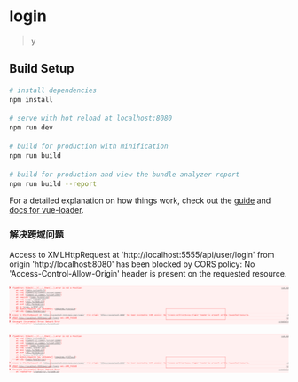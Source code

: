 # login

> y

## Build Setup

``` bash
# install dependencies
npm install

# serve with hot reload at localhost:8080
npm run dev

# build for production with minification
npm run build

# build for production and view the bundle analyzer report
npm run build --report
```

For a detailed explanation on how things work, check out the [guide](http://vuejs-templates.github.io/webpack/) and [docs for vue-loader](http://vuejs.github.io/vue-loader).

### 解决跨域问题
Access to XMLHttpRequest at 'http://localhost:5555/api/user/login' from origin 'http://localhost:8080' has been blocked by CORS policy: No 'Access-Control-Allow-Origin' header is present on the requested resource.



   ![人脸识别](https://github.com/waper97/picture/blob/main/Image%20for%20documentation/%E8%B7%A8%E5%9F%9F.png)

   ![123](https://github.com/waper97/picture/blob/main/Image%20for%20documentation/%E8%B7%A8%E5%9F%9F.png)
